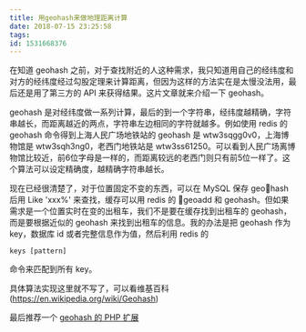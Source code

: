 ```yaml
---
title: 用geohash来做地理距离计算
date: 2018-07-15 23:25:58
tags:
id: 1531668376
---
```

在知道 geohash 之前，对于查找附近的人这种需求，我只知道用自己的经纬度和对方的经纬度经过勾股定理来计算距离，但因为这样的方法实在是太慢没法用，最后还是用了第三方的 API 来获得结果。这片文章就来介绍一下 geohash。

geohash 是对经纬度做一系列计算，最后的到一个字符串，经纬度越精确，字符串越长，而距离越近的两点，字符串左边相同的字符就越多。例如使用 redis 的 geohash 命令得到上海人民广场地铁站的 geohash 是 wtw3sqgg0v0，上海博物馆是 wtw3sqh3ng0，老西门地铁站是 wtw3ss61250。可以看到人民广场离博物馆比较近，前6位字母是一样的，而距离较远的老西门则只有前5位一样了。这个算法可以设定精确度，越精确字符串越长。

现在已经很清楚了，对于位置固定不变的东西，可以在 MySQL 保存 geohash 后用 Like 'xxx%' 来查找，缓存可以用 redis 的 geoadd 和 geohash。但如果需求是一个位置实时在变的出租车，我们不是要在缓存找到出租车的 geohash，而是要根据近似的 geohash 来找到出租车的信息。我的办法是把 geohash 作为 key，数据库 id 或者完整信息作为值，然后利用 redis 的
```
keys [pattern]
```
命令来匹配到所有 key。

具体算法实现这里就不写了，可以看维基百科(https://en.wikipedia.org/wiki/Geohash)

最后推荐一个 [geohash 的 PHP 扩展](https://github.com/taogogo/geohash-php-extention)
